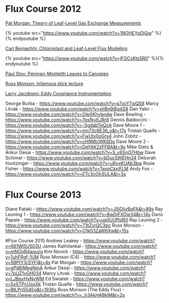 # Flux Course 2012
[Pat Morgan: Theory of Leaf-Level Gas Exchange Measurements](https://www.youtube.com/watch?v=1NOHEYpDjQw)

{% youtube src="https://www.youtube.com/watch?v=1NOHEYpDjQw" %}{% endyoutube %}

[Carl Bernachhi: Chloroplast and Leaf-Level Flux Modeling](https://www.youtube.com/watch?v=jFGCsKts5R0)

{% youtube src="https://www.youtube.com/watch?v=jFGCsKts5R0" %}{% endyoutube %}

[Paul Stoy: Penman-Monteith Leaves to Canopies](https://www.youtube.com/watch?v=KeqG6B1DHdc)

[Russ Monson: Infamous stick lecture](https://www.youtube.com/watch?v=hMvbNw66r5s)

[Larry Jacobsen: Eddy Covariance Instrumentation](https://www.youtube.com/watch?v=ih1kN_19Ngc)

George Burba - https://www.youtube.com/watch?v=g7xcY7xjQS8 
Marcy Litvak - https://www.youtube.com/watch?v=shBn9iBg4S8 
Dan Yakir - https://www.youtube.com/watch?v=OIp0Khybndw 
Dave Bowling - https://www.youtube.com/watch?v=7qsfkyEJRr8 
Dennis Baldocchi - https://www.youtube.com/watch?v=-SgdabTeQzA 
Dave Moore 1 - https://www.youtube.com/watch?v=mn73c6E36_o&t=17s 
Tristan Quaife - https://www.youtube.com/watch?v=FwUtx0oGrs4 
John Zobitz - https://www.youtube.com/watch?v=cH9MtcWK6Do 
Dave Moore 2 - https://www.youtube.com/watch?v=DeYAK2zFFBA&t=9s 
Mike Dietz & Ankur Desai - https://www.youtube.com/watch?v=S_y6SnO7Hbw 
Dave Schimel - https://www.youtube.com/watch?v=bDucSWEHn34 
Deborah Huntzinger - https://www.youtube.com/watch?v=uRyvKUAb3bw 
Rosie Fisher - https://www.youtube.com/watch?v=TexpCkxlFLM 
Andy Fox - https://www.youtube.com/watch?v=ETc3oOhSULA&t=3s 

# Flux Course 2013
Diane Pataki - https://www.youtube.com/watch?v=J5iDIivBqFA&t=89s 
Ray Leuning 1 - https://www.youtube.com/watch?v=8wDjFXOje34&t=14s 
Dario Papale - https://www.youtube.com/watch?v=ua0UUffs8I0 
Ray Leuning 2 - https://www.youtube.com/watch?v=73tZvrQC3pc 
Russ Monson - https://www.youtube.com/watch?v=O1k03ZaW6Xw&t=15s 

#Flux Course 2015
Andrew Leakey - https://www.youtube.com/watch?v=661WI5U503U 
James Kathilankal - https://www.youtube.com/watch?v=mNOoR4aouzg 
Kim Novick - https://www.youtube.com/watch?v=1uhFRgf-1UM 
Russ Monson (C4) - https://www.youtube.com/watch?v=5BPtY3rSYFI&t=4s 
Pat Morgan - https://www.youtube.com/watch?v=qPd8iMpgNmA 
Ankur Desai - https://www.youtube.com/watch?v=7pUZ1yGH034 
Marcy Litvak - https://www.youtube.com/watch?v=LJBevHvNvWM 
Ed Swiatek - https://www.youtube.com/watch?v=5xSTPcUosXk 
Tristan Quaife - https://www.youtube.com/watch?v=BILPrj554Eg&t=1936s 
Russ Monson (The Eddy Flux) - https://www.youtube.com/watch?v=_h3AkHABklM&t=2s 





